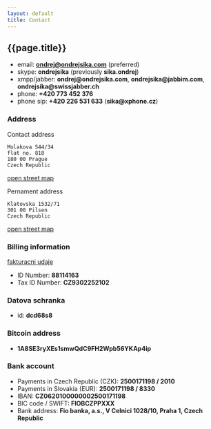 ```yaml
---
layout: default
title: Contact
---
```



## {{page.title}}

* email: __<ondrej@ondrejsika.com>__ (preferred)
* skype: __ondrejsika__ (previously __sika.ondrej__)
* xmpp/jabber: __ondrej@ondrejsika.com__, __ondrejsika@jabbim.com__, __ondrejsika@swissjabber.ch__
* phone: __+420 773 452 376__
* phone sip: __+420 226 531 633__ (__sika@xphone.cz__)

### Address

Contact address

    Molakova 544/34
    flat no. 818
    180 00 Prague
    Czech Republic

[open street map](http://www.openstreetmap.org/node/296801697)

Pernament address

    Klatovska 1532/71
    301 00 Pilsen
    Czech Republic

[open street map](http://www.openstreetmap.org/node/296689680)

### Billing information

[fakturacni udaje](/fakturacni-udaje.html)

* ID Number: __88114163__
* Tax ID Number: __CZ9302252102__

### Datova schranka

* id: __dcd68s8__

### Bitcoin address

* __1A8SE3ryXEs1smwQdC9FH2Wpb56YKAp4ip__


### Bank account

* Payments in Czech Republic (CZK): __2500171198 / 2010__
* Payments in Slovakia (EUR): __2500171198 / 8330__
* IBAN: __CZ0620100000002500171198__
* BIC code / SWIFT: __FIOBCZPPXXX__
* Bank address: __Fio banka, a.s., V Celnici 1028/10, Praha 1, Czech Republic__

